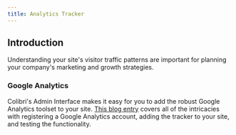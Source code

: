 ```yaml
---
title: Analytics Tracker
---
```


## Introduction

Understanding your site's visitor traffic patterns are important for planning your company's marketing and growth strategies.

### Google Analytics

Colibri's Admin Interface makes it easy for you to add the robust Google Analytics toolset to your site. [This blog entry](http://usoft.com.ua/colibri/blog/ecommerce-tracking-in-colibri) covers all of the intricacies with registering a Google Analytics account, adding the tracker to your site, and testing the functionality.
